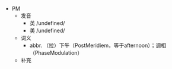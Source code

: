- PM
  - 发音
    - 英 /undefined/
    - 美 /undefined/
  - 词义
    - abbr. （拉）下午（PostMeridiem，等于afternoon）；调相（PhaseModulation）
  - 补充